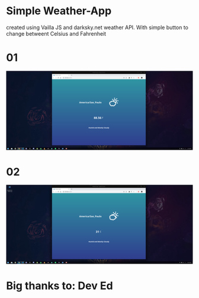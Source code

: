 # Simple Weather-App 

created using Vailla JS and darksky.net weather API. With simple button to change betweent Celsius and Fahrenheit

# 01
<img src="Preview/DeepinScreenshot_20200106125957.png">
</br>

# 02
<img src="Preview/DeepinScreenshot_20200106130004.png">
</br>

# Big thanks to: Dev Ed

